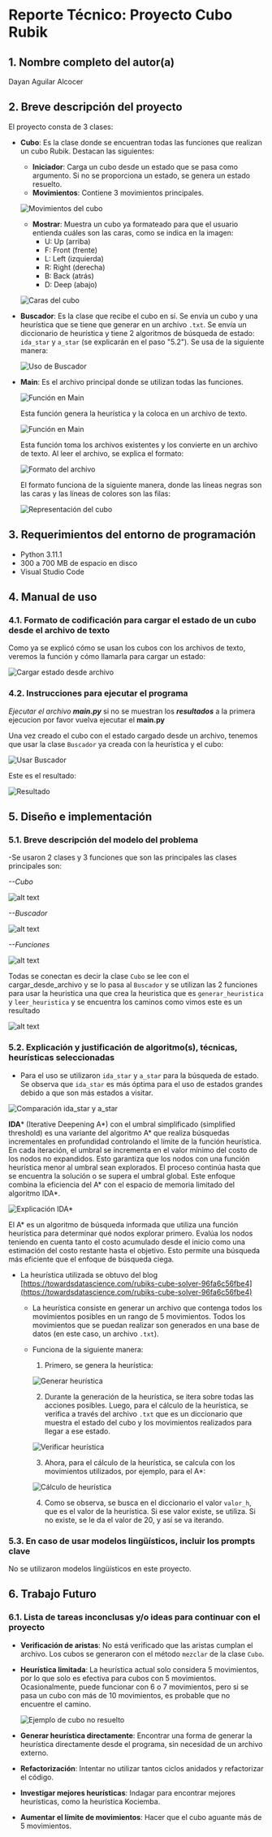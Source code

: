 # Reporte Técnico: Proyecto Cubo Rubik

## 1. Nombre completo del autor(a)
Dayan Aguilar Alcocer

## 2. Breve descripción del proyecto
El proyecto consta de 3 clases:

- **Cubo**: Es la clase donde se encuentran todas las funciones que realizan un cubo Rubik. Destacan las siguientes:
   - **Iniciador**: Carga un cubo desde un estado que se pasa como argumento. Si no se proporciona un estado, se genera un estado resuelto.
   - **Movimientos**: Contiene 3 movimientos principales.

   ![Movimientos del cubo](image.png)

   - **Mostrar**: Muestra un cubo ya formateado para que el usuario entienda cuáles son las caras, como se indica en la imagen:
       - U: Up (arriba)
       - F: Front (frente)
       - L: Left (izquierda)
       - R: Right (derecha)
       - B: Back (atrás)
       - D: Deep (abajo)

   ![Caras del cubo](image-2.png)

- **Buscador**: Es la clase que recibe el cubo en sí. Se envía un cubo y una heurística que se tiene que generar en un archivo `.txt`. Se envía un diccionario de heurística y tiene 2 algoritmos de búsqueda de estado: `ida_star` y `a_star` (se explicarán en el paso "5.2"). Se usa de la siguiente manera:

   ![Uso de Buscador](image-3.png)

- **Main**: Es el archivo principal donde se utilizan todas las funciones.

   ![Función en Main](image-5.png)

   Esta función genera la heurística y la coloca en un archivo de texto.

   ![Función en Main](image-4.png)

   Esta función toma los archivos existentes y los convierte en un archivo de texto. Al leer el archivo, se explica el formato:

   ![Formato del archivo](image-6.png)

   El formato funciona de la siguiente manera, donde las líneas negras son las caras y las líneas de colores son las filas:

   ![Representación del cubo](image-7.png)

## 3. Requerimientos del entorno de programación
- Python 3.11.1
- 300 a 700 MB de espacio en disco
- Visual Studio Code

## 4. Manual de uso

### 4.1. Formato de codificación para cargar el estado de un cubo desde el archivo de texto

Como ya se explicó cómo se usan los cubos con los archivos de texto, veremos la función y cómo llamarla para cargar un estado:

![Cargar estado desde archivo](image-8.png)

### 4.2. Instrucciones para ejecutar el programa
*Ejecutar el archivo **main.py*** si no se muestran los ***resultados*** a la primera ejecucion por favor vuelva ejecutar el **main.py**

Una vez creado el cubo con el estado cargado desde un archivo, tenemos que usar la clase `Buscador` ya creada con la heurística y el cubo:

![Usar Buscador](image-9.png)

Este es el resultado:

![Resultado](image-10.png)

## 5. Diseño e implementación

### 5.1. Breve descripción del modelo del problema

-Se usaron 2 clases y 3 funciones que son las principales
 las clases principales son:

 *--Cubo*

 ![alt text](image-17.png)

 *--Buscador*

 ![alt text](image-18.png)

 *--Funciones*

![alt text](image-19.png)

Todas se conectan es decir la clase `Cubo` se lee con el cargar_desde_archivo y se lo pasa al `Buscador` y se utilizan las 2 funciones para usar la heuristica una que crea la heuristica que es `generar_heuristica` y `leer_heuristica` y se encuentra los caminos como vimos este es un resultado

![alt text](image-20.png)


### 5.2. Explicación y justificación de algoritmo(s), técnicas, heurísticas seleccionadas

- Para el uso se utilizaron `ida_star` y `a_star` para la búsqueda de estado. Se observa que `ida_star` es más óptima para el uso de estados grandes debido a que son más estados a visitar.

![Comparación ida_star y a_star](image-12.png)

**IDA*** (Iterative Deepening A*) con el umbral simplificado (simplified threshold) es una variante del algoritmo A* que realiza búsquedas incrementales en profundidad controlando el límite de la función heurística. En cada iteración, el umbral se incrementa en el valor mínimo del costo de los nodos no expandidos. Esto garantiza que los nodos con una función heurística menor al umbral sean explorados. El proceso continúa hasta que se encuentra la solución o se supera el umbral global. Este enfoque combina la eficiencia del A* con el espacio de memoria limitado del algoritmo IDA*.

![Explicación IDA*](image-13.png)

El A* es un algoritmo de búsqueda informada que utiliza una función heurística para determinar qué nodos explorar primero. Evalúa los nodos teniendo en cuenta tanto el costo acumulado desde el inicio como una estimación del costo restante hasta el objetivo. Esto permite una búsqueda más eficiente que el enfoque de búsqueda ciega.

- La heurística utilizada se obtuvo del blog [https://towardsdatascience.com/rubiks-cube-solver-96fa6c56fbe4](https://towardsdatascience.com/rubiks-cube-solver-96fa6c56fbe4)

   - La heurística consiste en generar un archivo que contenga todos los movimientos posibles en un rango de 5 movimientos. Todos los movimientos que se puedan realizar son generados en una base de datos (en este caso, un archivo `.txt`).
   - Funciona de la siguiente manera:
       1. Primero, se genera la heurística:

       ![Generar heurística](image-14.png)

       2. Durante la generación de la heurística, se itera sobre todas las acciones posibles. Luego, para el cálculo de la heurística, se verifica a través del archivo `.txt` que es un diccionario que muestra el estado del cubo y los movimientos realizados para llegar a ese estado.

       ![Verificar heurística](image-15.png)

       3. Ahora, para el cálculo de la heurística, se calcula con los movimientos utilizados, por ejemplo, para el A*:

       ![Cálculo de heurística](image-16.png)

       4. Como se observa, se busca en el diccionario el valor `valor_h`, que es el valor de la heurística. Si ese valor existe, se utiliza. Si no existe, se le da el valor de 20, y así se va iterando.

### 5.3. En caso de usar modelos lingüísticos, incluir los prompts clave
No se utilizaron modelos lingüísticos en este proyecto.

## 6. Trabajo Futuro

### 6.1. Lista de tareas inconclusas y/o ideas para continuar con el proyecto
- **Verificación de aristas**: No está verificado que las aristas cumplan el archivo. Los cubos se generaron con el método `mezclar` de la clase `Cubo`.
- **Heurística limitada**: La heurística actual solo considera 5 movimientos, por lo que solo es efectiva para cubos con 5 movimientos. Ocasionalmente, puede funcionar con 6 o 7 movimientos, pero si se pasa un cubo con más de 10 movimientos, es probable que no encuentre el camino.

   ![Ejemplo de cubo no resuelto](image-11.png)

- **Generar heurística directamente**: Encontrar una forma de generar la heurística directamente desde el programa, sin necesidad de un archivo externo.
- **Refactorización**: Intentar no utilizar tantos ciclos anidados y refactorizar el código.
- **Investigar mejores heurísticas**: Indagar para encontrar mejores heurísticas, como la heurística Kociemba.
- **Aumentar el límite de movimientos**: Hacer que el cubo aguante más de 5 movimientos.